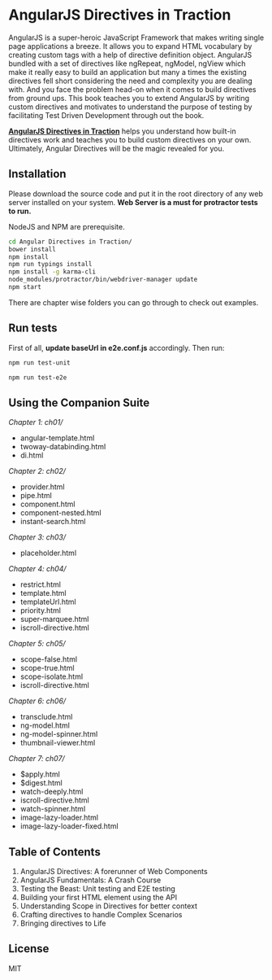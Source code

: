 AngularJS Directives in Traction
=========

AngularJS is a super-heroic JavaScript Framework that makes writing single page applications a breeze. It allows you to expand HTML vocabulary by creating custom tags with a help of directive definition object. AngularJS bundled with a set of directives like ngRepeat, ngModel, ngView which make it really easy to build an application but many a times the existing directives fell short considering the need and complexity you are dealing with. And you face the problem head-on when it comes to build directives from ground ups. This book teaches you to extend AngularJS by writing custom directives and motivates to understand the purpose of testing by facilitating Test Driven Development through out the book.

**[AngularJS Directives in Traction](https://amitgharat.wordpress.com/2015/07/28/angularjs-directives-in-traction/)** helps you understand how built-in directives work and teaches you to build custom directives on your own. Ultimately, Angular Directives will be the magic revealed for you.

Installation
--------------
Please download the source code and put it in the root directory of any web server installed on your system. **Web Server is a must for protractor tests to run.**

NodeJS and NPM are prerequisite.
```sh
cd Angular Directives in Traction/
bower install
npm install
npm run typings install
npm install -g karma-cli
node_modules/protractor/bin/webdriver-manager update
npm start
```

There are chapter wise folders you can go through to check out examples.

Run tests
-------------
First of all, **update baseUrl in e2e.conf.js** accordingly. Then run:
```sh
npm run test-unit

npm run test-e2e
```

Using the Companion Suite
-------------------------
*Chapter 1: ch01/*
 * angular-template.html
 * twoway-databinding.html
 * di.html

*Chapter 2: ch02/*
 * provider.html
 * pipe.html
 * component.html
 * component-nested.html
 * instant-search.html

*Chapter 3: ch03/*
 * placeholder.html

*Chapter 4: ch04/*
 * restrict.html
 * template.html
 * templateUrl.html
 * priority.html
 * super-marquee.html
 * iscroll-directive.html

*Chapter 5: ch05/*
 * scope-false.html
 * scope-true.html
 * scope-isolate.html
 * iscroll-directive.html

*Chapter 6: ch06/*
 * transclude.html
 * ng-model.html
 * ng-model-spinner.html
 * thumbnail-viewer.html

*Chapter 7: ch07/*
 * $apply.html
 * $digest.html
 * watch-deeply.html
 * iscroll-directive.html
 * watch-spinner.html
 * image-lazy-loader.html
 * image-lazy-loader-fixed.html
 
Table of Contents
-----------

1. AngularJS Directives: A forerunner of Web Components
2. AngularJS Fundamentals: A Crash Course
3. Testing the Beast: Unit testing and E2E testing
4. Building your first HTML element using the API
5. Understanding Scope in Directives for better context
6. Crafting directives to handle Complex Scenarios
7. Bringing directives to Life

License
----

MIT